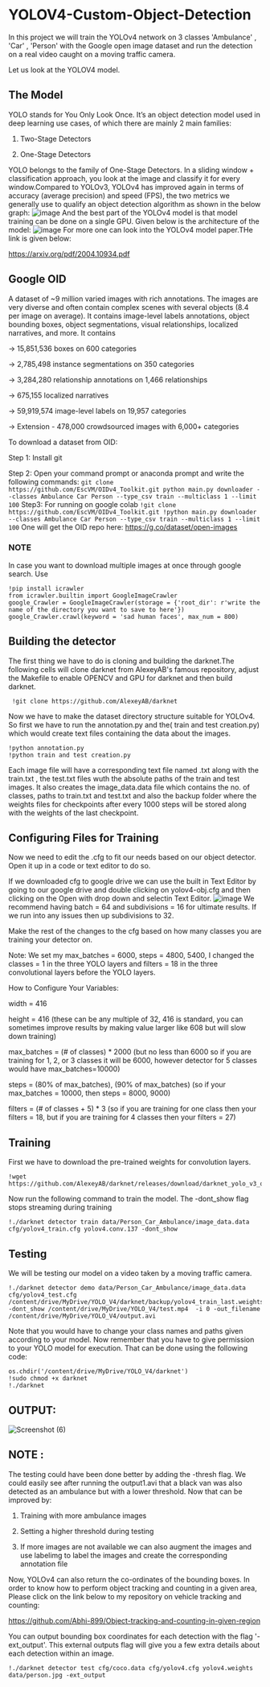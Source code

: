 # YOLOV4-Custom-Object-Detection
In this project we will train the YOLOv4 network on 3 classes 'Ambulance' , 'Car' , 'Person' with the Google open image dataset  and run the detection on a real video caught on a moving traffic camera.

Let us look at the YOLOV4 model.
## The Model
YOLO stands for You Only Look Once. It’s an object detection model used in deep learning use cases, of which there are mainly 2 main families:
1) Two-Stage Detectors

2) One-Stage Detectors

YOLO belongs to the family of One-Stage Detectors. In a sliding window + classification approach, you look at the image and classify it for every window.Compared to YOLOv3,  YOLOv4 has improved again in terms of accuracy (average precision) and speed (FPS), the two metrics we generally use to qualify an object detection algorithm as shown in the below graph:
![image](https://user-images.githubusercontent.com/64439578/124858782-565a1a00-dfcc-11eb-9618-bac7b209fb9c.png)
And the best part of the YOLOv4 model is that model training can be done on a single GPU.
Given below is the architecture of the model:
![image](https://user-images.githubusercontent.com/64439578/124859278-40008e00-dfcd-11eb-816c-a0aa09d0fe9b.png)
For more one can look into the YOLOv4 model paper.THe link is given below:

https://arxiv.org/pdf/2004.10934.pdf
## Google OID
A dataset of ~9 million varied images with rich annotations.
The images are very diverse and often contain complex scenes with several objects (8.4 per image on average). It contains image-level labels annotations, object bounding boxes, object segmentations, visual relationships, localized narratives, and more. It contains 

-> 15,851,536 boxes on 600 categories

-> 2,785,498 instance segmentations on 350 categories

-> 3,284,280 relationship annotations on 1,466 relationships

-> 675,155 localized narratives

-> 59,919,574 image-level labels on 19,957 categories

-> Extension - 478,000 crowdsourced images with 6,000+ categories

To download a dataset from OID:

Step 1: Install git

Step 2: Open your command prompt or anaconda prompt and write the following commands:
         ```
         git clone https://github.com/EscVM/OIDv4_Toolkit.git
         python main.py downloader --classes Ambulance Car Person --type_csv train --multiclass 1 --limit 100
         ```
Step3: For running on google colab
       ```
       !git clone https://github.com/EscVM/OIDv4_Toolkit.git
       !python main.py downloader --classes Ambulance Car Person --type_csv train --multiclass 1 --limit 100
       ```
One will get the OID repo here: https://g.co/dataset/open-images       
### NOTE
In case you want to download multiple images at once through google search. Use
```
!pip install icrawler
from icrawler.builtin import GoogleImageCrawler
google_Crawler = GoogleImageCrawler(storage = {'root_dir': r'write the name of the directory you want to save to here'})
google_Crawler.crawl(keyword = 'sad human faces', max_num = 800)
```
## Building the detector
The first thing we have to do is cloning and building the darknet.The following cells will clone darknet from AlexeyAB's famous repository, adjust the Makefile to enable OPENCV and GPU for darknet and then build darknet.
```
 !git clone https://github.com/AlexeyAB/darknet
 ```
Now we have to make the dataset directory structure suitable for YOLOv4. So first we have to run the annotation.py and the( train and test creation.py) which would create text files containing the data about the images.
```
!python annotation.py
!python train and test creation.py
```
Each image file will have a corresponding text file named <image name>.txt along with the train.txt , the test.txt files wuth the absolute paths of the train and test images. It also creates the image_data.data file which contains the no. of classes, paths to train.txt and test.txt and also the backup folder where the weights files for checkpoints after every 1000 steps will be stored along with the weights of the last checkpoint.

## Configuring Files for Training   
Now we need to edit the .cfg to fit our needs based on our object detector. Open it up in a code or text editor to do so.

If we downloaded cfg to google drive we can use the built in Text Editor by going to our google drive and double clicking on yolov4-obj.cfg and then clicking on the Open with drop down and selectin Text Editor.
![image](https://user-images.githubusercontent.com/64439578/124907089-63472f80-e005-11eb-9c87-8ac5a8206cfb.png)
We recommend having batch = 64 and subdivisions = 16 for ultimate results. If we run into any issues then up subdivisions to 32.

Make the rest of the changes to the cfg based on how many classes you are training your detector on.

Note: We set my max_batches = 6000, steps = 4800, 5400, I changed the classes = 1 in the three YOLO layers and filters = 18 in the three convolutional layers before the YOLO layers.

How to Configure Your Variables:

width = 416

height = 416 (these can be any multiple of 32, 416 is standard, you can sometimes improve results by making value larger like 608 but will slow down training)

max_batches = (# of classes) * 2000 (but no less than 6000 so if you are training for 1, 2, or 3 classes it will be 6000, however detector for 5 classes would have max_batches=10000)

steps = (80% of max_batches), (90% of max_batches) (so if your max_batches = 10000, then steps = 8000, 9000)

filters = (# of classes + 5) * 3 (so if you are training for one class then your filters = 18, but if you are training for 4 classes then your filters = 27)         

## Training
First we have to download the pre-trained weights for convolution layers.
```
!wget https://github.com/AlexeyAB/darknet/releases/download/darknet_yolo_v3_optimal/yolov4.conv.137
```
Now run the following command to train the model. The -dont_show flag stops streaming during training
```
!./darknet detector train data/Person_Car_Ambulance/image_data.data cfg/yolov4_train.cfg yolov4.conv.137 -dont_show 
```
## Testing
We will be testing our model on a video taken by a moving traffic camera.
```
!./darknet detector demo data/Person_Car_Ambulance/image_data.data cfg/yolov4_test.cfg /content/drive/MyDrive/YOLO_V4/darknet/backup/yolov4_train_last.weights -dont_show /content/drive/MyDrive/YOLO_V4/test.mp4  -i 0 -out_filename /content/drive/MyDrive/YOLO_V4/output.avi   
```
Note that you would have to change your class names and paths given according to your model. Now remember that you have to give permission to your YOLO model for execution. That can be done using the following code:
```
os.chdir('/content/drive/MyDrive/YOLO_V4/darknet')
!sudo chmod +x darknet
!./darknet
```
## OUTPUT:
![Screenshot (6)](https://user-images.githubusercontent.com/64439578/124911234-2467a880-e00a-11eb-82d1-45b3e8f39c92.png)

## NOTE :
The testing could have been done better by adding the -thresh flag. We could easily see after running the output1.avi that a black van was also detected as an ambulance but with a lower threshold. Now that can be improved by:
        
1) Training with more ambulance images
         
2) Setting a higher threshold during testing 
         
3) If more images are not available we can also augment the images and use labelimg to label the images and create the corresponding annotation file
         
Now, YOLOv4 can also return the co-ordinates of the bounding boxes. In order to know how to perform object tracking and counting in a given area, Please click on the link below to my repository on vehicle tracking and counting:
         
https://github.com/Abhi-899/Object-tracking-and-counting-in-given-region

You can output bounding box coordinates for each detection with the flag '-ext_output'. This external outputs flag will give you a few extra details about each detection within an image.
```
!./darknet detector test cfg/coco.data cfg/yolov4.cfg yolov4.weights data/person.jpg -ext_output
```         
         
